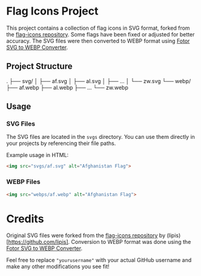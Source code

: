 # Flag Icons Project

This project contains a collection of flag icons in SVG format, forked from the [flag-icons repository](https://github.com/lipis/flag-icons). Some flags have been fixed or adjusted for better accuracy. The SVG files were then converted to WEBP format using [Fotor SVG to WEBP Converter](https://www.fotor.com/convert/svg-converter/svg-to-webp/).

## Project Structure

.
├── svg/
│ ├── af.svg
│ ├── al.svg
│ ├── ...
│ └── zw.svg
└── webp/
├── af.webp
├── al.webp
├── ...
└── zw.webp


## Usage

### SVG Files

The SVG files are located in the `svgs` directory. You can use them directly in your projects by referencing their file paths.

Example usage in HTML:
```html
<img src="svgs/af.svg" alt="Afghanistan Flag">
```
### WEBP Files
```html
<img src="webps/af.webp" alt="Afghanistan Flag">
```

# Credits

Original SVG files were forked from the [flag-icons repository](https://github.com/lipis/flag-icons) by (lipis)[https://github.com/lipis].
Conversion to WEBP format was done using the [Fotor SVG to WEBP Converter](https://www.fotor.com/convert/svg-converter/svg-to-webp/).


Feel free to replace `"yourusername"` with your actual GitHub username and make any other modifications you see fit!
